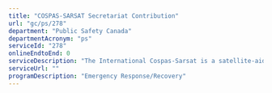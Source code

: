 ```yaml
---
title: "COSPAS-SARSAT Secretariat Contribution"
url: "gc/ps/278"
department: "Public Safety Canada"
departmentAcronym: "ps"
serviceId: "278"
onlineEndtoEnd: 0
serviceDescription: "The International Cospas-Sarsat is a satellite-aided search and rescue initiative. It is organized as a treaty-based, nonprofit, intergovernmental, humanitarian cooperative of 45 nations and agencies.  It is dedicated to detect and locate radio beacons activated by persons, aircraft or vessels in distress, and forward this alert information to authorities that can take action for rescue."
serviceUrl: ""
programDescription: "Emergency Response/Recovery"
---
```


